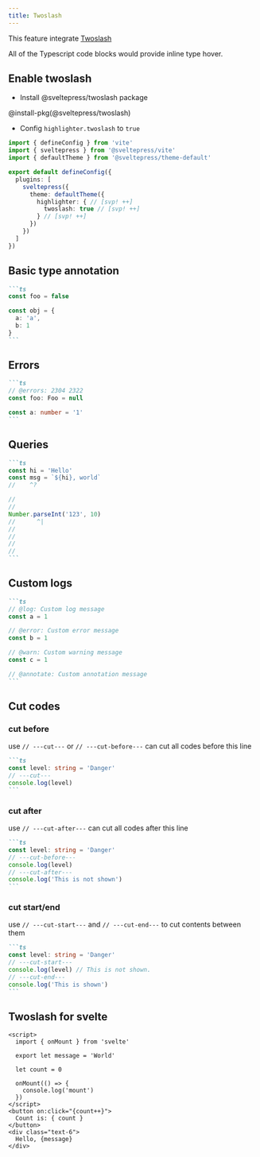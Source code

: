 ```yaml
---
title: Twoslash
---
```


This feature integrate [Twoslash](https://github.com/twoslashes/twoslash)

All of the Typescript code blocks would provide inline type hover.

## Enable twoslash

* Install @sveltepress/twoslash package

@install-pkg(@sveltepress/twoslash)

* Config `highlighter.twoslash` to `true`
```ts title="vite.config.(js|ts)"
import { defineConfig } from 'vite'
import { sveltepress } from '@sveltepress/vite'
import { defaultTheme } from '@sveltepress/theme-default'

export default defineConfig({
  plugins: [
    sveltepress({
      theme: defaultTheme({
        highlighter: { // [svp! ++]
          twoslash: true // [svp! ++]
        } // [svp! ++]
      })
    })
  ]
})
```

## Basic type annotation

````md live
```ts
const foo = false

const obj = {
  a: 'a',
  b: 1
}
```
````

## Errors

````md live
```ts
// @errors: 2304 2322
const foo: Foo = null

const a: number = '1'
```
````

## Queries

````md live
```ts
const hi = 'Hello'
const msg = `${hi}, world`
//    ^?

//
//
Number.parseInt('123', 10)
//      ^|
//
//
//
//
```
````

## Custom logs

````md live
```ts
// @log: Custom log message
const a = 1

// @error: Custom error message
const b = 1

// @warn: Custom warning message
const c = 1

// @annotate: Custom annotation message
```
````

## Cut codes

### cut before

use `// ---cut---` or `// ---cut-before---` can cut all codes before this line

````md live
```ts
const level: string = 'Danger'
// ---cut---
console.log(level)
```
````

### cut after

use `// ---cut-after---` can cut all codes after this line

````md live
```ts
const level: string = 'Danger'
// ---cut-before---
console.log(level)
// ---cut-after---
console.log('This is not shown')
```
````

### cut start/end

use `// ---cut-start---` and `// ---cut-end---` to cut contents between them

````md live
```ts
const level: string = 'Danger'
// ---cut-start---
console.log(level) // This is not shown.
// ---cut-end---
console.log('This is shown')
```
````

## Twoslash for svelte

```svelte
<script>
  import { onMount } from 'svelte'

  export let message = 'World'

  let count = 0

  onMount(() => {
    console.log('mount')
  })
</script>
<button on:click="{count++}">
  Count is: { count }
</button>
<div class="text-6">
  Hello, {message}
</div>
```